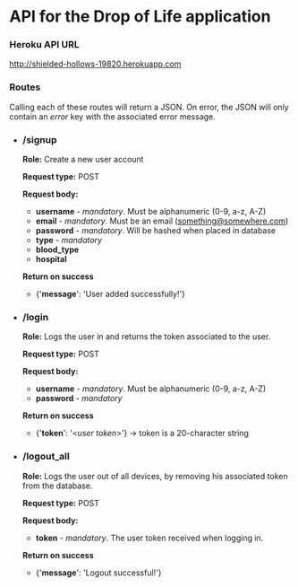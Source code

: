 # API for the Drop of Life application

### Heroku API URL
http://shielded-hollows-19820.herokuapp.com

### Routes
Calling each of these routes will return a JSON. On error, the JSON will only contain an _error_ key with the associated error message.
* ### /signup
  **Role:** Create a new user account

  **Request type:** POST

  **Request body:**
    * **username** - _mandatory_. Must be alphanumeric (0-9, a-z, A-Z)
    * **email** - _mandatory_. Must be an email (something@somewhere.com)
    * **password** - _mandatory_. Will be hashed when placed in database
    * **type** - _mandatory_
    * **blood_type**
    * **hospital**

  **Return on success**
    * {'**message**': 'User added successfully!'}

* ### /login
  **Role:** Logs the user in and returns the token associated to the user.

  **Request type:** POST

  **Request body:**
    * **username** - _mandatory_. Must be alphanumeric (0-9, a-z, A-Z)
    * **password** - _mandatory_

  **Return on success**
    * {'**token**': '<_user token_>'} -> token is a 20-character string

* ### /logout_all
  **Role:** Logs the user out of all devices, by removing his associated token from the database.

  **Request type:** POST

  **Request body:**
    * **token** - _mandatory_. The user token received when logging in.

  **Return on success**
    * {'**message**': 'Logout successful!'}
